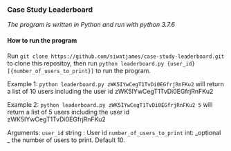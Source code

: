 ### Case Study Leaderboard
_The program is written in Python and run with python 3.7.6_

#### How to run the program
Run `git clone https://github.com/siwatjames/case-study-leaderboard.git` to clone this repositoy, then run `python leaderboard.py {user_id} [{number_of_users_to_print}]` to run the program.

Example 1: `python leaderboard.py zWK5IYwCegT1TvDi0EGfrjRnFKu2` will return a list of 10 users including the user id zWK5IYwCegT1TvDi0EGfrjRnFKu2

Example 2: `python leaderboard.py zWK5IYwCegT1TvDi0EGfrjRnFKu2 5` will return a list of 5 users including the user id zWK5IYwCegT1TvDi0EGfrjRnFKu2

Arguments:
`user_id` string : User id
`number_of_users_to_print` int: _optional _ the number of users to print. Default 10.